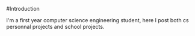 #Introduction

I'm a first year computer science engineering student, here I post both cs personnal projects and school projects.
